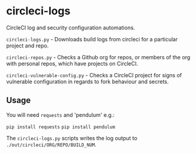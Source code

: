 # circleci-logs
CircleCI log and security configuration automations.

`circleci-logs.py` - Downloads build logs from circleci for a particular project and repo.

`circleci-repos.py` - Checks a Github org for repos, or members of the org with personal repos, which have projects on CircleCI.

`circleci-vulnerable-config.py` - Checks a CircleCI project for signs of vulnerable configuration in regards to fork behaviour and secrets.

## Usage
You will need `requests` and 'pendulum' e.g.:

`pip install requests`
`pip install pendulum`

The `circleci-logs.py` scripts writes the log output to `./out/circleci/ORG/REPO/BUILD_NUM`.
